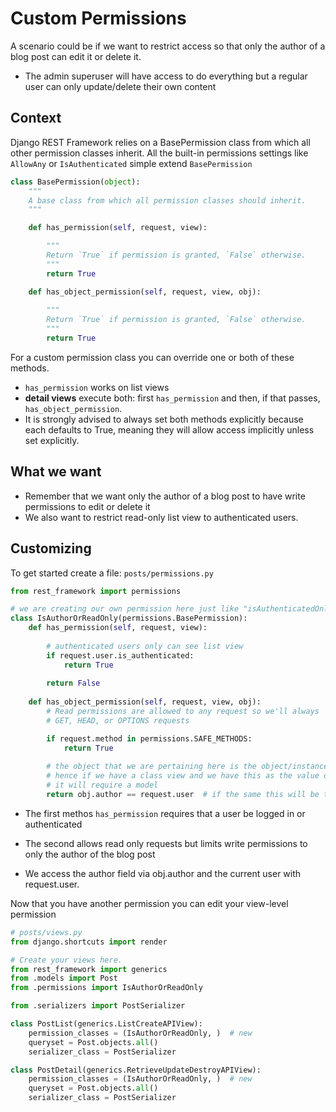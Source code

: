 # Custom Permissions
A scenario could be if we want to restrict access so that only the author of a blog post can edit it or delete it.
- The admin superuser will have access to do everything but a regular user can only update/delete their own content

## Context
Django REST Framework relies on a BasePermission class from which all other permission classes inherit. All the built-in permissions settings like `AllowAny` or `IsAuthenticated` simple extend `BasePermission`

```python
class BasePermission(object): 
    """ 
    A base class from which all permission classes should inherit. 
    """ 

    def has_permission(self, request, view):

        """ 
        Return `True` if permission is granted, `False` otherwise. 
        """ 
        return True

    def has_object_permission(self, request, view, obj): 
        
        """ 
        Return `True` if permission is granted, `False` otherwise. 
        """ 
        return True
```
For a custom permission class you can override one or both of these methods. 
- `has_permission` works on list views 
- **detail views** execute both: first `has_permission` and then, if that passes, `has_object_permission`. 
- It is strongly advised to always set both methods explicitly because each defaults to True, meaning they will allow access implicitly unless set explicitly.

## What we want
- Remember that we want only the author of a blog post to have write permissions to edit or delete it
- We also want to restrict read-only list view to authenticated users.

## Customizing
To get started create a file: `posts/permissions.py`
```python
from rest_framework import permissions

# we are creating our own permission here just like "isAuthenticatedOnly"
class IsAuthorOrReadOnly(permissions.BasePermission):
    def has_permission(self, request, view):
        
        # authenticated users only can see list view
        if request.user.is_authenticated:
            return True
        
        return False
    
    def has_object_permission(self, request, view, obj):
        # Read permissions are allowed to any request so we'll always
        # GET, HEAD, or OPTIONS requests

        if request.method in permissions.SAFE_METHODS:
            return True
        
        # the object that we are pertaining here is the object/instance of the mode
        # hence if we have a class view and we have this as the value of the permission_classes
        # it will require a model
        return obj.author == request.user  # if the same this will be true
```
- The first methos `has_permission` requires that a user be logged in or authenticated
- The second allows read only requests but limits write permissions to only the author of the blog post

- We access the author field via obj.author and the current user with request.user.

Now that you have another permission you can edit your view-level permission
```python
# posts/views.py
from django.shortcuts import render

# Create your views here.
from rest_framework import generics
from .models import Post
from .permissions import IsAuthorOrReadOnly

from .serializers import PostSerializer

class PostList(generics.ListCreateAPIView):
    permission_classes = (IsAuthorOrReadOnly, )  # new
    queryset = Post.objects.all() 
    serializer_class = PostSerializer

class PostDetail(generics.RetrieveUpdateDestroyAPIView):
    permission_classes = (IsAuthorOrReadOnly, )  # new
    queryset = Post.objects.all()
    serializer_class = PostSerializer
```
